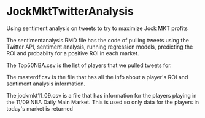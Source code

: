 # JockMktTwitterAnalysis
Using sentiment analysis on tweets to try to maximize Jock MKT profits

The sentimentanalysis.RMD file has the code of pulling tweets using the Twitter API, sentiment analysis, running regression models, predicting the ROI and probabilty for a positive ROI in each market. 

The Top50NBA.csv is the list of players that we pulled tweets for. 

The masterdf.csv is the file that has all the info about a player's ROI and sentiment analysis information. 

The jockmkt11_09.csv is a file that has information for the players playing in the 11/09 NBA Daily Main Market. This is used so only data for the players in today's market is returned

